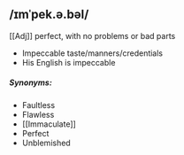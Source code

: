 ## /ɪmˈpek.ə.bəl/  
[[Adj]]
perfect, with no problems or bad parts

- Impeccable taste/manners/credentials
- His English is impeccable

##### Synonyms:
- Faultless
- Flawless
- [[Immaculate]]
- Perfect
- Unblemished